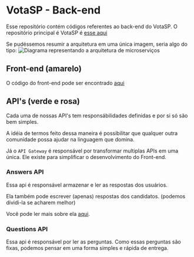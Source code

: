 # VotaSP - Back-end

Esse repositório contém códigos referentes ao back-end do VotaSP. O repositório principal é VotaSP é [esse aqui](https://github.com/minhacps/votasp)

Se pudéssemos resumir a arquitetura em uma única imagem, seria algo do tipo:
![Diagrama representando a arquitetura de microserviços](https://user-images.githubusercontent.com/903193/40364158-f93d35f4-5da7-11e8-8ba8-964a43549505.png)


## Front-end (amarelo)
O código do front-end pode ser encontrado [aqui](https://github.com/votasp-app)

## API's (verde e rosa)
Cada uma de nossas API's tem responsábilidades definidas e por si só são bem simples.

A idéia de termos feito dessa maneira é possibilitar que qualquer outra comunidade possa ajudar na linguagem que domina.

Já o `API Gateway` é responsável por transformar multiplas APIs em uma única. Ele existe para simplificar o desenvolvimento do Front-end.

### Answers API
Essa api é responsável armazenar e ler as respostas dos usuários.

Ela também pode escrever (apenas) respostas dos candidatos. (podemos dividi-la se acharem melhor)

Você pode ler mais sobre ela [aqui](https://github.com/Minhacps/votasp-backend/tree/master/api-answers).

### Questions API
Essa api é responsável por ler as perguntas. Como essas perguntas são fixas, podemos pensar em uma forma simples e rápida de entrega.
